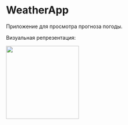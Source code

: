 # WeatherApp
 Приложение для просмотра прогноза погоды. 

Визуальная репрезентация: 


<img src="https://giphy.com/gifs/NGtdm59qmgcQLDXZbv/weather.gif" width="200" height="200" />



